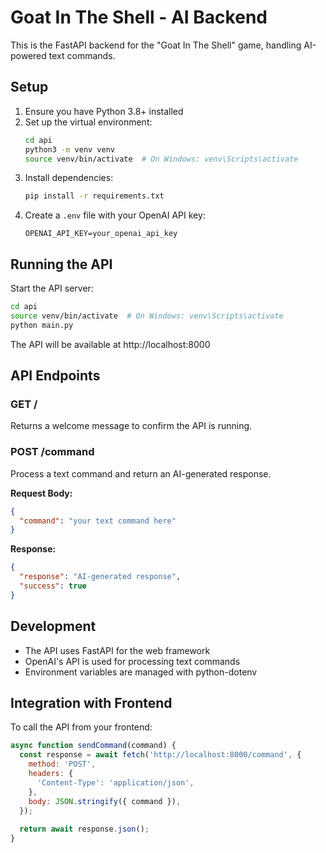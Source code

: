 # Goat In The Shell - AI Backend

This is the FastAPI backend for the "Goat In The Shell" game, handling AI-powered text commands.

## Setup

1. Ensure you have Python 3.8+ installed
2. Set up the virtual environment:
   ```bash
   cd api
   python3 -m venv venv
   source venv/bin/activate  # On Windows: venv\Scripts\activate
   ```
3. Install dependencies:
   ```bash
   pip install -r requirements.txt
   ```
4. Create a `.env` file with your OpenAI API key:
   ```
   OPENAI_API_KEY=your_openai_api_key
   ```

## Running the API

Start the API server:

```bash
cd api
source venv/bin/activate  # On Windows: venv\Scripts\activate
python main.py
```

The API will be available at http://localhost:8000

## API Endpoints

### GET /

Returns a welcome message to confirm the API is running.

### POST /command

Process a text command and return an AI-generated response.

**Request Body:**
```json
{
  "command": "your text command here"
}
```

**Response:**
```json
{
  "response": "AI-generated response",
  "success": true
}
```

## Development

- The API uses FastAPI for the web framework
- OpenAI's API is used for processing text commands
- Environment variables are managed with python-dotenv

## Integration with Frontend

To call the API from your frontend:

```javascript
async function sendCommand(command) {
  const response = await fetch('http://localhost:8000/command', {
    method: 'POST',
    headers: {
      'Content-Type': 'application/json',
    },
    body: JSON.stringify({ command }),
  });
  
  return await response.json();
}
``` 